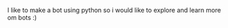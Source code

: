 I like to make a bot using python so i would like to explore and learn more om bots :) 

<!---
Bryanbryanbryan0/Bryanbryanbryan0 is a ✨ special ✨ repository because its `README.md` (this file) appears on your GitHub profile.
You can click the Preview link to take a look at your changes.
--->
